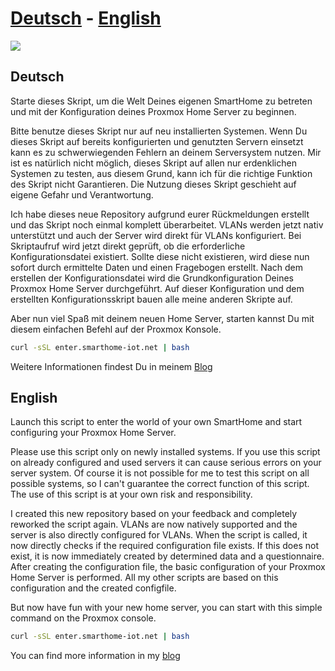 # [Deutsch](https://github.com/shiot/start#deutsch) - [English](https://github.com/shiot/start#english)
![](https://github.com/shiot/start/blob/master/images/logo.jpg)
## Deutsch
Starte dieses Skript, um die Welt Deines eigenen SmartHome zu betreten und mit der Konfiguration deines Proxmox Home Server zu beginnen.

Bitte benutze dieses Skript nur auf neu installierten Systemen. Wenn Du dieses Skript auf bereits konfigurierten und genutzten Servern einsetzt kann es zu schwerwiegenden Fehlern an deinem Serversystem nutzen. Mir ist es natürlich nicht möglich, dieses Skript auf allen nur erdenklichen Systemen zu testen, aus diesem Grund, kann ich für die richtige Funktion des Skript nicht Garantieren. Die Nutzung dieses Skript geschieht auf eigene Gefahr und Verantwortung. 

Ich habe dieses neue Repository aufgrund eurer Rückmeldungen erstellt und das Skript noch einmal komplett überarbeitet. VLANs werden jetzt nativ unterstützt und auch der Server wird direkt für VLANs konfiguriert. Bei Skriptaufruf wird jetzt direkt geprüft, ob die erforderliche Konfigurationsdatei existiert. Sollte diese nicht existieren, wird diese nun sofort durch ermittelte Daten und einen Fragebogen erstellt. Nach dem erstellen der Konfigurationsdatei wird die Grundkonfiguration Deines Proxmox Home Server durchgeführt. Auf dieser Konfiguration und dem erstellten Konfigurationsskript bauen alle meine anderen Skripte auf.

Aber nun viel Spaß mit deinem neuen Home Server, starten kannst Du mit diesem einfachen Befehl auf der Proxmox Konsole.
```bash
curl -sSL enter.smarthome-iot.net | bash
```
Weitere Informationen findest Du in meinem [Blog](https://smarthome-iot.net)

## English
Launch this script to enter the world of your own SmartHome and start configuring your Proxmox Home Server.

Please use this script only on newly installed systems. If you use this script on already configured and used servers it can cause serious errors on your server system. Of course it is not possible for me to test this script on all possible systems, so I can't guarantee the correct function of this script. The use of this script is at your own risk and responsibility. 

I created this new repository based on your feedback and completely reworked the script again. VLANs are now natively supported and the server is also directly configured for VLANs. When the script is called, it now directly checks if the required configuration file exists. If this does not exist, it is now immediately created by determined data and a questionnaire. After creating the configuration file, the basic configuration of your Proxmox Home Server is performed. All my other scripts are based on this configuration and the created configfile.

But now have fun with your new home server, you can start with this simple command on the Proxmox console.
```bash
curl -sSL enter.smarthome-iot.net | bash
```
You can find more information in my [blog](https://smarthome-iot.net)
